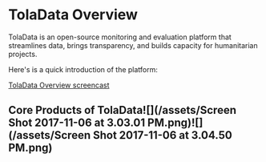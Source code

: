 # TolaData Overview

TolaData is an open-source monitoring and evaluation platform that streamlines data, brings transparency, and builds capacity for humanitarian projects.

Here's is a quick introduction of the platform:

[TolaData Overview screencast](https://youtu.be/3OLfDlK_uhY)

## Core Products of TolaData![](/assets/Screen Shot 2017-11-06 at 3.03.01 PM.png)![](/assets/Screen Shot 2017-11-06 at 3.04.50 PM.png)




